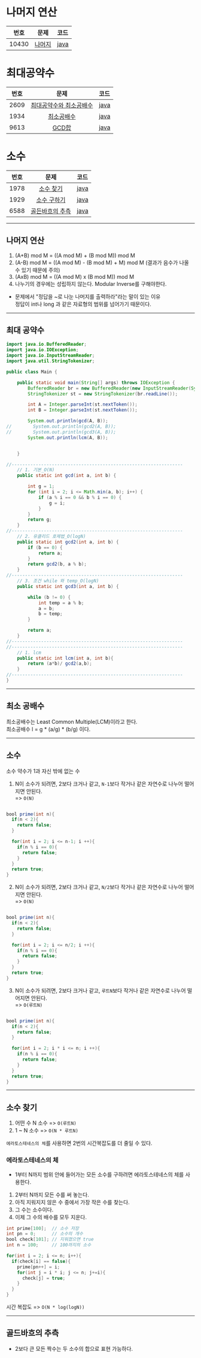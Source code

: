 # 나머지 연산

| 번호 | 문제 | 코드 |
|:---:|:---:|:---|
| 10430 | [나머지](https://www.acmicpc.net/problem/10430) | [java](https://github.com/hwlee9505/Algorithm/blob/master/boj/10430.java) |

# 최대공약수

| 번호 | 문제 | 코드 |
|:---:|:---:|:---|
| 2609 | [최대공약수와 최소공배수](https://www.acmicpc.net/problem/2609) | [java](https://github.com/hwlee9505/Algorithm/blob/master/boj/2609.java) |
| 1934 | [최소공배수](https://www.acmicpc.net/problem/1934) | [java](https://github.com/hwlee9505/Algorithm/blob/master/boj/1934.java) |
| 9613 | [GCD합](https://www.acmicpc.net/problem/9613) | [java](https://github.com/hwlee9505/Algorithm/blob/master/boj/9613.java) |

# 소수

| 번호 | 문제 | 코드 |
|:---:|:---:|:---|
| 1978 | [소수 찾기](https://www.acmicpc.net/problem/1978) | [java](https://github.com/hwlee9505/Algorithm/blob/master/boj/1978.java) |
| 1929 | [소수 구하기](https://www.acmicpc.net/problem/1929) | [java](https://github.com/hwlee9505/Algorithm/blob/master/boj/1929.java) | 
| 6588 | [골든바흐의 추측](https://www.acmicpc.net/problem/6588) | [java](https://github.com/hwlee9505/Algorithm/blob/master/boj/6588.java) |
---

## 나머지 연산

1. (A+B) mod M = ((A mod M) + (B mod M)) mod M  
2. (A-B) mod M = ((A mod M) - (B mod M) + M) mod M (결과가 음수가 나올 수 있기 때문에 주의)  
3. (AxB) mod M = ((A mod M) x (B mod M)) mod M  
4. 나누기의 경우에는 성립하지 않는다. Modular Inverse를 구해야한다.  

- 문제에서 "정답을 ~로 나눈 나머지를 출력하라"라는 말이 있는 이유  
정답이 int나 long 과 같은 자료형의 범위를 넘어가기 때문이다.  

---

## 최대 공약수

```java
import java.io.BufferedReader;
import java.io.IOException;
import java.io.InputStreamReader;
import java.util.StringTokenizer;

public class Main {

    public static void main(String[] args) throws IOException {
        BufferedReader br = new BufferedReader(new InputStreamReader(System.in));
        StringTokenizer st = new StringTokenizer(br.readLine());

        int A = Integer.parseInt(st.nextToken());
        int B = Integer.parseInt(st.nextToken());

        System.out.println(gcd(A, B));
//        System.out.println(gcd2(A, B));
//        System.out.println(gcd3(A, B));
        System.out.println(lcm(A, B));


    }

//----------------------------------------------------------------
    // 1. 기본_O(N)
    public static int gcd(int a, int b) {

        int g = 1;
        for (int i = 2; i <= Math.min(a, b); i++) {
            if (a % i == 0 && b % i == 0) {
                g = i;
            }
        }
        return g;
    }
//----------------------------------------------------------------
    // 2. 유클리드 호제법_O(logN)
    public static int gcd2(int a, int b) {
        if (b == 0) {
            return a;
        }
        return gcd2(b, a % b);
    }
//----------------------------------------------------------------
    // 3. 조건 while 와 temp_O(logN)
    public static int gcd3(int a, int b) {

        while (b != 0) {
            int temp = a % b;
            a = b;
            b = temp;
        }

        return a;
    }
//----------------------------------------------------------------
//----------------------------------------------------------------
    // 1. lcm
    public static int lcm(int a, int b){
        return (a*b)/ gcd2(a,b);
    }
//----------------------------------------------------------------
}
```

---

## 최소 공배수

최소공배수는 Least Common Multiple(LCM)이라고 한다.  
최소공배수 l = g * (a/g) * (b/g) 이다.  

---

## 소수

소수 약수가 1과 자신 밖에 없는 수  
1. N이 소수가 되려면, 2보다 크거나 같고, `N-1`보다 작거나 같은 자연수로 나누어 떨어지면 안된다.  
=> `O(N)`  

```java

bool prime(int n){
  if(n < 2){
    return false;
  }

  for(int i = 2; i <= n-1; i ++){
    if(n % i == 0){
      return false;
    }
  }
  return true;
}

```

2. N이 소수가 되려면, 2보다 크거나 같고, `N/2`보다 작거나 같은 자연수로 나누어 떨어지면 안된다.  
=> `O(N)`  

```java

bool prime(int n){
  if(n < 2){
    return false;
  }

  for(int i = 2; i <= n/2; i ++){
    if(n % i == 0){
      return false;
    }
  }
  return true;
}

```

3. N이 소수가 되려면, 2보다 크거나 같고, `루트N`보다 작거나 같은 자연수로 나누어 떨어지면 안된다.  
=> `O(루트N)`  

```java

bool prime(int n){
  if(n < 2){
    return false;
  }

  for(int i = 2; i * i <= n; i ++){
    if(n % i == 0){
      return false;
    }
  }
  return true;
}

```

---

## 소수 찾기

1. 어떤 수 N 소수 => `O(루트N)`
2. 1 ~ N 소수 => `O(N * 루트N)`

`에라토스테네스의 체`를 사용하면 2번의 시간복잡도를 더 줄일 수 있다.  

### 에라토스테네스의 체

* 1부터 N까지 범위 안에 들어가는 모든 소수를 구하려면 에라토스테네스의 체를 사용한다.  
1. 2부터 N까지 모든 수를 써 놓는다.  
2. 아직 지워지지 않은 수 중에서 가장 작은 수를 찾는다.  
3. 그 수는 소수이다.  
4. 이제 그 수의 배수를 모두 지운다.  

```java
int prime[100];  // 소수 저장
int pn = 0;      // 소수의 개수
bool check[101]; // 지워졌으면 true  
int n = 100;     // 100까지의 소수  

for(int i = 2; i <= n; i++){
  if(check[i] == false){
    prime[pn++] = i;
    for(int j = i * i; j <= n; j+=i){
      check[j] = true;
    }
  }
}

```
시간 복잡도 => `O(N * log(logN))`   

---

## 골드바흐의 추측  

* 2보다 큰 모든 짝수는 두 소수의 합으로 표현 가능하다.  
